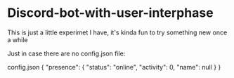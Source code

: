 # Discord-bot-with-user-interphase
This is just a little experimet I have, it's kinda fun to try something new once a while

Just in case there are no config.json file:

config.json
{
    "presence": {
        "status": "online",
        "activity": 0,
        "name": null
    }
}

